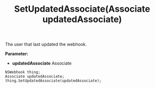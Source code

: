 ﻿---
uid: crmscript_ref_NSWebhook_SetUpdatedAssociate
title: SetUpdatedAssociate(Associate updatedAssociate)
intellisense: NSWebhook.SetUpdatedAssociate
keywords: NSWebhook, GetUpdatedAssociate
so.topic: reference
---

The user that last updated the webhook.

**Parameter:** 
 - **updatedAssociate** Associate

```crmscript
NSWebhook thing;
Associate updatedAssociate;
thing.SetUpdatedAssociate(updatedAssociate);
```

